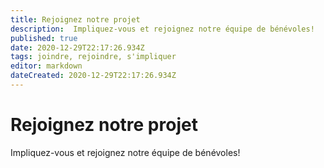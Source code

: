 ```yaml
---
title: Rejoignez notre projet
description:  Impliquez-vous et rejoignez notre équipe de bénévoles!
published: true
date: 2020-12-29T22:17:26.934Z
tags: joindre, rejoindre, s'impliquer
editor: markdown
dateCreated: 2020-12-29T22:17:26.934Z
---
```


# Rejoignez notre projet

Impliquez-vous et rejoignez notre équipe de bénévoles!

